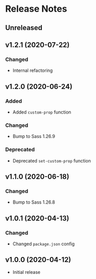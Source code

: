 # Release Notes

## Unreleased

## v1.2.1 (2020-07-22)

### Changed

* Internal refactoring

## v1.2.0 (2020-06-24)

### Added

* Added ``custom-prop`` function

### Changed

* Bump to Sass 1.26.9

### Deprecated

* Deprecated ``set-custom-prop`` function

## v1.1.0 (2020-06-18)

### Changed

* Bump to Sass 1.26.8

## v1.0.1 (2020-04-13)

### Changed

* Changed ``package.json`` config

## v1.0.0 (2020-04-12)

* Initial release
